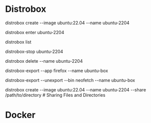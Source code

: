 # Distrobox

distrobox create --image ubuntu:22.04 --name ubuntu-2204

distrobox enter ubuntu-2204

distrobox list

distrobox-stop ubuntu-2204

distrobox delete --name ubuntu-2204

distrobox-export --app firefox --name ubuntu-box

distrobox-export --unexport --bin neofetch --name ubuntu-box

distrobox create --image ubuntu:22.04 --name ubuntu-2204 --share /path/to/directory # Sharing Files and Directories

# Docker
